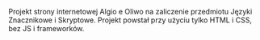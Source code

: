 Projekt strony internetowej Algio e Oliwo na zaliczenie przedmiotu Języki Znacznikowe i Skryptowe.
Projekt powstał przy użyciu tylko HTML i CSS, bez JS i frameworków.
